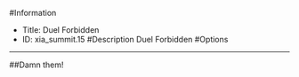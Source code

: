 #Information
 - Title: Duel Forbidden
 - ID: xia_summit.15
#Description
Duel Forbidden
#Options

___
##Damn them!
